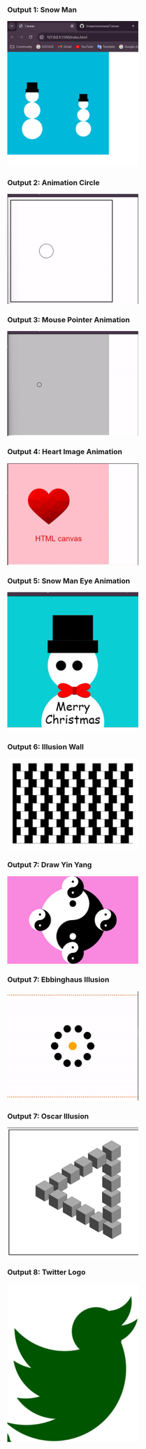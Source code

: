 <h3>
Output 1: Snow Man
</h3>

<img src="./git_src/snow-man.png" width="300">

<h3>
Output 2: Animation Circle
</h3>
<img src="./git_src/animation-circle.gif" width="300">

<h3>
Output 3: Mouse Pointer Animation
</h3>

<img src="./git_src/mouse-pointer.gif" width="300">

<h3>
Output 4: Heart Image Animation 
</h3>

<img src="./git_src/heart.gif" width="300">

<h3>
Output 5: Snow Man Eye Animation
</h3>

<img src="./git_src/snow-man-eye-animation.gif" width="300">

<h3>
Output 6: Illusion Wall
</h3>

<img src="./git_src/illusion.png" width="300">

<h3>
Output 7: Draw Yin Yang
</h3>

<img src="./git_src/yin-yang.png" width="300">

<h3>
Output 7: Ebbinghaus Illusion
</h3>

<img src="./git_src/ebbinghaus.gif" width="300">


<h3>
Output 7: Oscar Illusion
</h3>

<img src="./git_src/oscar-illution.png" width="300">

<h3>
Output 8: Twitter Logo
</h3>

<img src="./git_src/twitter-logo.png" width="300">


